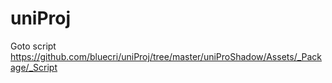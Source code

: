 # uniProj

Goto script
https://github.com/bluecri/uniProj/tree/master/uniProShadow/Assets/_Package/_Script
